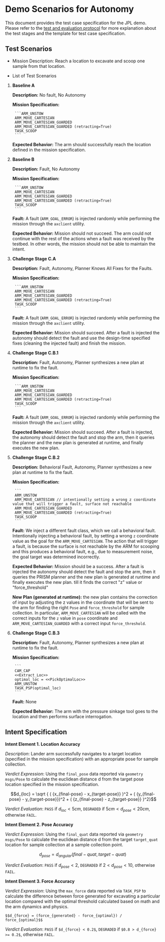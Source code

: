# Demo Scenarios for Autonomy

This document provides the test case specification for the JPL demo. Please refer to the [test and evaluation protocol](./evaluation-protocol.md) for more explanation about the test stages and the template for test case specification.

## Test Scenarios

* Mission Description: Reach a location to excavate and scoop one sample from that location.

* List of Test Scenarios

1. **Baseline A** 

	**Description:** No fault, No Autonomy

	**Mission Specification:**
		
		```ARM_UNSTOW
		ARM_MOVE_CARTESIAN
		ARM_MOVE_CARTESIAN_GUARDED
		ARM_MOVE_CARTESIAN_GUARDED (retracting=True)
		TASK_SCOOP
		```


	**Expected Behavior:** The arm should successfully reach the location defined in the mission specification.


2. **Baseline B**
	
	**Description:** Fault, No Autonomy

	**Mission Specification:**
		
		```ARM_UNSTOW
		ARM_MOVE_CARTESIAN
		ARM_MOVE_CARTESIAN_GUARDED
		ARM_MOVE_CARTESIAN_GUARDED (retracting=True)
		TASK_SCOOP
		```

	**Fault:** A fault (`ARM_GOAL_ERROR`) is injected randomly while performing the mission through the `axclient` utility.

	**Expected Behavior:** Mission should not succeed. The arm could not continue with the rest of the actions when a fault was received by the testbed. In other words, the mission should not be able to maintain the intent. 	

3. **Challenge Stage C.A** 

	**Description:** Fault, Autonomy, Planner Knows All Fixes for the Faults.
	
	**Mission Specification:**
		
		```ARM_UNSTOW
		ARM_MOVE_CARTESIAN
		ARM_MOVE_CARTESIAN_GUARDED
		ARM_MOVE_CARTESIAN_GUARDED (retracting=True)
		TASK_SCOOP
		```
	
	**Fault:** A fault (`ARM_GOAL_ERROR`) is injected randomly while performing the mission through the `axclient` utility.

	**Expected Behavior:** Mission should succeed. After a fault is injected the autonomy should detect the fault and use the design-time specified fixes (cleaning the injected fault) and finish the mission.	
	
4. **Challenge Stage C.B.1** 
	
	**Description:** Fault, Autonomy, Planner synthesizes a new plan at runtime to fix the fault. 
	
	**Mission Specification:**
		
		```ARM_UNSTOW
		ARM_MOVE_CARTESIAN
		ARM_MOVE_CARTESIAN_GUARDED
		ARM_MOVE_CARTESIAN_GUARDED (retracting=True)
		TASK_SCOOP
		```

	**Fault:** A fault (`ARM_GOAL_ERROR`) is injected randomly while performing the mission through the `axclient` utility.

	**Expected Behavior:** Mission should succeed. After a fault is injected, the autonomy should detect the fault and stop the arm, then it queries the planner and the new plan is generated at runtime, and finally executes the new plan.

5. **Challenge Stage C.B.2** 

 	**Description:** Behavioral Fault, Autonomy, Planner synthesizes a new plan at runtime to fix the fault.
	
	**Mission Specification:**
		
		```
		ARM_UNSTOW
		ARM_MOVE_CARTESIAN // intentionally setting a wrong z coordinate value that will trigger a fault, surface not reachable
		ARM_MOVE_CARTESIAN_GUARDED
		ARM_MOVE_CARTESIAN_GUARDED (retracting=True)
		TASK_SCOOP
		```

	**Fault:** We inject a different fault class, which we call a behavioral fault. Intentionally injecting a behavioral fault, by setting a wrong `z` coordinate value as the goal for the `ARM_MOVE_CARTESIAN`. The action that will trigger a fault, is because the surface is not reachable by the ARM for scooping and this produces a behavioral fault, e.g., due to measurement noise, the goal target was determined incorrectly.
	
	**Expected Behavior:** Mission should be a success. After a fault is injected the autonomy should detect the fault and stop the arm, then it queries the PRISM 	planner and the new plan is generated at runtime and finally executes the new plan. 
	till it finds the correct "z" value or "force_threshold"

	**New Plan (generated at runtime):** the new plan contains the correction of input by adjusting the z values in the coordinate that will be sent to the arm for finding the right `Pose` and `force_threshold` for sample collection. In particular, `ARM_MOVE_CARTESIAN` will be called with the correct inputs for the `z`  value in `pose` coordinate and `ARM_MOVE_CARTESIAN_GUARDED` with a correct input `force_threshold`.

6. **Challenge Stage C.B.3** 
	
	**Description:** Fault, Autonomy, Planner synthesizes a new plan at runtime to fix the fault. 
	
	**Mission Specification:**
		
		```
		CAM_CAP
		<<Extract_Loc>>
		optimal_loc = <<PickOptimalLoc>>
		ARM_UNSTOW
		TASK_PSP(optimal_loc)
		```

	**Fault:** None

	**Expected Behavior:** The arm with the pressure sinkage tool goes to the location and then performs surface interrogation.


## Intent Specification

**Intent Element 1. Location Accuracy**

*Description*: Lander arm successfully navigates to a target location (specified in the mission specification) with an appropriate pose for sample collection.

*Verdict Expression*: Using the `final_pose` data reported via `geometry msgs/Pose` to calculate the euclidean distance d from the target pose location specified in the mission specification.

$$d_{loc} = \sqrt { ( {x_{final-pose} - x_{target-pose}} )^2 + ( {y_{final-pose} - y_{target-pose}})^2 + ( {z_{final-pose} - z_{target-pose}} )^2}$$

*Verdict Evaluation*: `PASS` if $d_{loc} < 5 cm$, `DEGRADED` if  $5 cm < d_{pose} < 20 cm$, otherwise `FAIL`.

**Intent Element 2. Pose Accuracy**

*Verdict Expression*: Using the `final_quat` data reported via `geometry msgs/Pose` to calculate the euclidean distance d from the target `target_quat` location for sample collection at a sample collection point.

$$d_{pose} = d_{angular}(final-quat, target-quat)$$

*Verdict Evaluation*: `PASS` if $d_{pose} < 2$, `DEGRADED` if  $2 < d_{pose} < 10$, otherwise `FAIL`.

**Intent Element 3. Force Accuracy**

*Verdict Expression*: Using the `max_force` data reported via `TASK_PSP` to calculate the difference between force generated for excavating a particular location compared with the optimal threshold calculated based on math and the arm dynamics and physics.

`$$d_{force} = (force_{generated} - force_{optimal}) / force_{optimal}$$`

*Verdict Evaluation*: `PASS` if `$d_{force} < 0.2$`, `DEGRADED` if `$0.8 > d_{force} >= 0.2$`, otherwise `FAIL`.